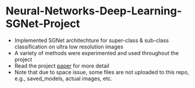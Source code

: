 # Neural-Networks-Deep-Learning-SGNet-Project
- Implemented SGNet architechture for super-class &amp; sub-class classification on ultra low resolution images
- A variety of methods were experimented and used throughout the project
- Read the project [paper](https://github.com/evantilu/Neural-Networks-Deep-Learning-SGNet-Project/blob/e7719e794bcc83c2f34a9d0e0d34b5a69e625c4d/Image%20Classification%20On%20Super%20And%20Sub%20Classes%20With%20Unseen%20Classes.pdf) for more detail
- Note that due to space issue, some files are not uploaded to this repo, e.g., saved_models, actual images, etc.
